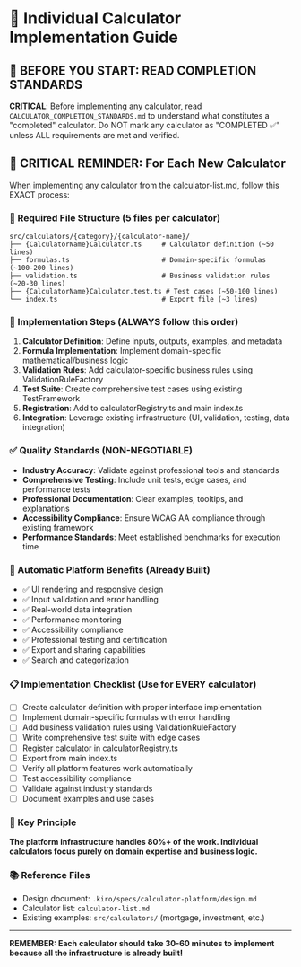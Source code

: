 # 🧮 Individual Calculator Implementation Guide

## 🚨 BEFORE YOU START: READ COMPLETION STANDARDS

**CRITICAL**: Before implementing any calculator, read `CALCULATOR_COMPLETION_STANDARDS.md` to understand what constitutes a "completed" calculator. Do NOT mark any calculator as "COMPLETED ✅" unless ALL requirements are met and verified.

## 🎯 CRITICAL REMINDER: For Each New Calculator

When implementing any calculator from the calculator-list.md, follow this EXACT process:

### 📁 Required File Structure (5 files per calculator)
```
src/calculators/{category}/{calculator-name}/
├── {CalculatorName}Calculator.ts     # Calculator definition (~50 lines)
├── formulas.ts                       # Domain-specific formulas (~100-200 lines)
├── validation.ts                     # Business validation rules (~20-30 lines)
├── {CalculatorName}Calculator.test.ts # Test cases (~50-100 lines)
└── index.ts                          # Export file (~3 lines)
```

### 🔄 Implementation Steps (ALWAYS follow this order)
1. **Calculator Definition**: Define inputs, outputs, examples, and metadata
2. **Formula Implementation**: Implement domain-specific mathematical/business logic
3. **Validation Rules**: Add calculator-specific business rules using ValidationRuleFactory
4. **Test Suite**: Create comprehensive test cases using existing TestFramework
5. **Registration**: Add to calculatorRegistry.ts and main index.ts
6. **Integration**: Leverage existing infrastructure (UI, validation, testing, data integration)

### ✅ Quality Standards (NON-NEGOTIABLE)
- **Industry Accuracy**: Validate against professional tools and standards
- **Comprehensive Testing**: Include unit tests, edge cases, and performance tests
- **Professional Documentation**: Clear examples, tooltips, and explanations
- **Accessibility Compliance**: Ensure WCAG AA compliance through existing framework
- **Performance Standards**: Meet established benchmarks for execution time

### 🚀 Automatic Platform Benefits (Already Built)
- ✅ UI rendering and responsive design
- ✅ Input validation and error handling
- ✅ Real-world data integration
- ✅ Performance monitoring
- ✅ Accessibility compliance
- ✅ Professional testing and certification
- ✅ Export and sharing capabilities
- ✅ Search and categorization

### 📋 Implementation Checklist (Use for EVERY calculator)
- [ ] Create calculator definition with proper interface implementation
- [ ] Implement domain-specific formulas with error handling
- [ ] Add business validation rules using ValidationRuleFactory
- [ ] Write comprehensive test suite with edge cases
- [ ] Register calculator in calculatorRegistry.ts
- [ ] Export from main index.ts
- [ ] Verify all platform features work automatically
- [ ] Test accessibility compliance
- [ ] Validate against industry standards
- [ ] Document examples and use cases

### 🎯 Key Principle
**The platform infrastructure handles 80%+ of the work. Individual calculators focus purely on domain expertise and business logic.**

### 📚 Reference Files
- Design document: `.kiro/specs/calculator-platform/design.md`
- Calculator list: `calculator-list.md`
- Existing examples: `src/calculators/` (mortgage, investment, etc.)

---
**REMEMBER: Each calculator should take 30-60 minutes to implement because all the infrastructure is already built!**